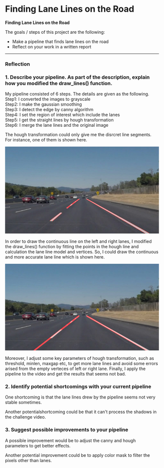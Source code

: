 # **Finding Lane Lines on the Road** 

**Finding Lane Lines on the Road**

The goals / steps of this project are the following:
* Make a pipeline that finds lane lines on the road
* Reflect on your work in a written report


[//]: # (Image References)

[lane1]: ./test_images_output/lane_solidWhiteCurve.jpg  "disrcret lane lines"
[lane2]: ./test_images_output/lane2_solidWhiteCurve.jpg "continuous lane lines"

---

### Reflection

### 1. Describe your pipeline. As part of the description, explain how you modified the draw_lines() function.

My pipeline consisted of 6 steps. The details are given as the following.
Step1: I converted the images to grayscale  
Step2: I make the gaussian smoothing  
Step3: I detect the edge by canny algorithm  
Step4: I set the region of interest which include the lanes  
Step5: I get the straight lines by hough transformation  
Step6: I merge the lane lines and the original image  

The hough transformation could only give me the disrcret line segments. For instance, one of them is shown here.  

![lane line segments][lane1]

In order to draw the continuous line on the left and right lanes, I modified the draw_lines() function by fitting the points in the hough line and calculation the lane line model and vertices. So, I could draw the continuous and more accurate lane line which is shown here.  

![lane line segments][lane2]

Moreover, I adjust some key parameters of hough transformation, such as threshold, minlen, maxgap etc, to get more lane lines and avoid some errors arised from the empty verteces of left or right lane. Finally, I apply the pipeline to the video and get the results that seems not bad.  

### 2. Identify potential shortcomings with your current pipeline


One shortcoming is that the lane lines drew by the pipeline seems not very stable sometimes.

Another potentialshortcoming could be that it can't process the shadows in the challenge video.

### 3. Suggest possible improvements to your pipeline

A possible improvement would be to adjust the canny and hough parameters to get better effects.

Another potential improvement could be to apply color mask to filter the pixels other than lanes.
